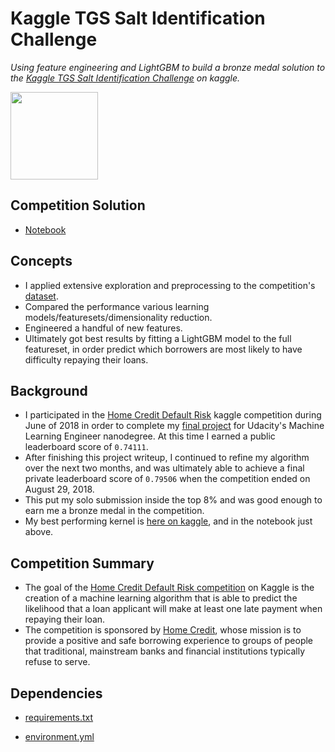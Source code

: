 # Kaggle TGS Salt Identification Challenge
*Using feature engineering and LightGBM to build a bronze medal solution to the [Kaggle TGS Salt Identification Challenge](https://www.kaggle.com/c/tgs-salt-identification-challenge/overview) on kaggle.*

<img src="https://github.com/jamesdellinger/kaggle_home_credit_default_risk_competition/blob/master/images/thumb76_76.png" height="140">

## Competition Solution
* [Notebook](http://nbviewer.jupyter.org/github/jamesdellinger/kaggle_tgs_salt_identification_challenge/blob/master/kernel_tgs_salt_sub6_unet-ish_resnet34_(BEST).ipynb)

## Concepts
* I applied extensive exploration and preprocessing to the competition's [dataset](https://www.kaggle.com/c/home-credit-default-risk/data).
* Compared the performance various learning models/featuresets/dimensionality reduction.
* Engineered a handful of new features.
* Ultimately got best results by fitting a LightGBM model to the full featureset, in order predict which borrowers are most likely to have difficulty repaying their loans.

## Background
* I participated in the [Home Credit Default Risk](https://www.kaggle.com/c/home-credit-default-risk) kaggle competition during June of 2018 in order to complete my [final project](https://github.com/jamesdellinger/machine_learning_nanodegree_capstone_project) for Udacity's Machine Learning Engineer nanodegree. At this time I earned a public leaderboard score of `0.74111`.
* After finishing this project writeup, I continued to refine my algorithm over the next two months, and was ultimately able to achieve a final private leaderboard score of `0.79506` when the competition ended on August 29, 2018.
* This put my solo submission inside the top 8% and was good enough to earn me a bronze medal in the competition.
* My best performing kernel is [here on kaggle](https://www.kaggle.com/jamesdellinger/home-credit-putting-all-the-steps-together), and in the notebook just above.

## Competition Summary
* The goal of the [Home Credit Default Risk competition](https://www.kaggle.com/c/home-credit-default-risk) on Kaggle is the creation of a machine learning algorithm that is able to predict the likelihood that a loan applicant will make at least one late payment when repaying their loan. 
* The competition is sponsored by [Home Credit](http://www.homecredit.net), whose mission is to provide a positive and safe borrowing experience to groups of people that traditional, mainstream banks and financial institutions typically refuse to serve.

## Dependencies
* [requirements.txt](https://github.com/jamesdellinger/kaggle_home_credit_default_risk_competition/blob/master/requirements.txt)

* [environment.yml](https://github.com/jamesdellinger/kaggle_home_credit_default_risk_competition/blob/master/exploration.ipynb)
